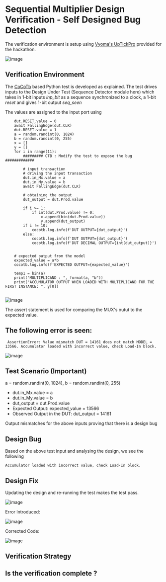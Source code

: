 
# Sequential Multiplier Design Verification - Self Designed Bug Detection

The verification environment is setup using [Vyoma's UpTickPro](https://vyomasystems.com) provided for the hackathon.

![image](https://user-images.githubusercontent.com/70422874/180945897-516baeac-d35a-413e-aee1-813ec42048ed.png)

## Verification Environment

The [CoCoTb](https://www.cocotb.org/) based Python test is developed as explained. The test drives inputs to the Design Under Test (Sequence Detector module here) which takes in 1-bit inputs *inp_bit* as a sequence synchronized to a clock, a 1-bit *reset* and gives 1-bit output *seq_seen*

The values are assigned to the input port using 
```
    dut.RESET.value = 0
    await FallingEdge(dut.CLK)  
    dut.RESET.value = 1    
    a = random.randint(0, 1024)
    b = random.randint(0, 255)
    x = []
    y = []
    for i in range(11):  
        ######### CTB : Modify the test to expose the bug #############

        # input transaction       
        # driving the input transaction
        dut.in_Mx.value = a
        dut.in_My.value = b           
        await FallingEdge(dut.CLK) 

        # obtaining the output
        dut_output = dut.Prod.value        
       
        if i >= 1:
            if int(dut.Prod.value) != 0:
                x.append(bin(dut.Prod.value))
                y.append(dut_output)
        if i != 10:        
            cocotb.log.info(f'DUT OUTPUT={dut_output}')
        else:
            cocotb.log.info(f'DUT OUTPUT={dut_output}')
            cocotb.log.info(f'DUT DECIMAL OUTPUT={int(dut_output)}')

    
    # expected output from the model
    expected_value = a*b    
    cocotb.log.info(f'EXPECTED OUTPUT={expected_value}')

    temp1 = bin(a)   
    print("MULTIPLICAND : ", format(a, "b"))
    print("ACCUMULATOR OUTPUT WHEN LOADED WITH MULTIPLICAND FOR THE FIRST INSTANCE: ", y[0])
    
```

![image](https://user-images.githubusercontent.com/70422874/180946156-2e829f7e-5399-4bc6-a036-a8ccef9d14dd.png)

The assert statement is used for comparing the MUX's outut to the expected value.

## The following error is seen:
```
 AssertionError: Value mismatch DUT = 14161 does not match MODEL = 13566. Accumulator loaded with incorrect value, check Load-In block.
 ```
![image](https://user-images.githubusercontent.com/70422874/180946739-34591fc2-635c-45a3-bee8-39a16315ff28.png)
 
## Test Scenario **(Important)**
a = random.randint(0, 1024), b = random.randint(0, 255)
- dut.in_Mx.value = a
- dut.in_My.value = b       
- dut_output = dut.Prod.value 
- Expected Output: expected_value = 13566
- Observed Output in the DUT: dut_output = 14161

Output mismatches for the above inputs proving that there is a design bug

## Design Bug
Based on the above test input and analysing the design, we see the following

```
Accumulator loaded with incorrect value, check Load-In block.
```

## Design Fix
Updating the design and re-running the test makes the test pass.

![image](https://user-images.githubusercontent.com/70422874/180947476-01b020cb-f5b1-4c1c-a5dd-7050d28b0995.png)

Error Introduced:

![image](https://user-images.githubusercontent.com/70422874/180947788-2dcc8aaa-c5a3-48c6-8c84-25d067d625a4.png)

Corrected Code:

![image](https://user-images.githubusercontent.com/70422874/180947906-caccbee7-4929-413b-8c41-6e438e26ec17.png)


## Verification Strategy

## Is the verification complete ?
